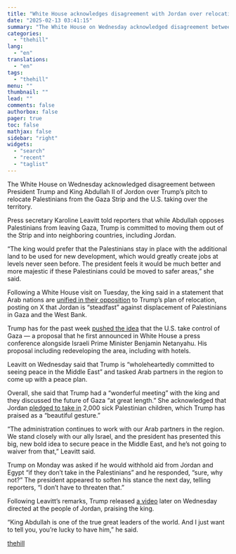 ```yaml
---
title: "White House acknowledges disagreement with Jordan over relocating Palestinians"
date: "2025-02-13 03:41:15"
summary: "The White House on Wednesday acknowledged disagreement between President Trump and King Abdullah II of Jordon over Trump’s pitch to relocate Palestinians from the Gaza Strip and the U.S. taking over the territory. Press secretary Karoline Leavitt told reporters that while Abdullah opposes Palestinians from leaving Gaza, Trump is committed..."
categories:
  - "thehill"
lang:
  - "en"
translations:
  - "en"
tags:
  - "thehill"
menu: ""
thumbnail: ""
lead: ""
comments: false
authorbox: false
pager: true
toc: false
mathjax: false
sidebar: "right"
widgets:
  - "search"
  - "recent"
  - "taglist"
---
```


The White House on Wednesday acknowledged disagreement between President Trump and King Abdullah II of Jordon over Trump’s pitch to relocate Palestinians from the Gaza Strip and the U.S. taking over the territory.

Press secretary Karoline Leavitt told reporters that while Abdullah opposes Palestinians from leaving Gaza, Trump is committed to moving them out of the Strip and into neighboring countries, including Jordan.

“The king would prefer that the Palestinians stay in place with the additional land to be used for new development, which would greatly create jobs at levels never seen before. The president feels it would be much better and more majestic if these Palestinians could be moved to safer areas,” she said.

Following a White House visit on Tuesday, the king said in a statement that Arab nations are [unified in their opposition](https://thehill.com/homenews/5139130-king-abdullah-jordan-trump-palestinians/) to Trump’s plan of relocation, posting on X that Jordan is “steadfast” against displacement of Palestinians in Gaza and the West Bank.

Trump has for the past week [pushed the idea](https://thehill.com/homenews/administration/5129814-donald-trump-gaza-strip-us-troops/) that the U.S. take control of Gaza — a proposal that he first announced in White House a press conference alongside Israeli Prime Minister Benjamin Netanyahu. His proposal including redeveloping the area, including with hotels.

Leavitt on Wednesday said that Trump is “wholeheartedly committed to seeing peace in the Middle East” and tasked Arab partners in the region to come up with a peace plan.

Overall, she said that Trump had a “wonderful meeting” with the king and they discussed the future of Gaza “at great length.” She acknowledged that Jordan [pledged to take in](https://thehill.com/homenews/administration/5138756-jordan-children-trump-aid-backpedal/) 2,000 sick Palestinian children, which Trump has praised as a “beautiful gesture.”

“The administration continues to work with our Arab partners in the region. We stand closely with our ally Israel, and the president has presented this big, new bold idea to secure peace in the Middle East, and he’s not going to waiver from that,” Leavitt said.

Trump on Monday was asked if he would withhold aid from Jordan and Egypt “if they don’t take in the Palestinians” and he responded, “sure, why not?” The president appeared to soften his stance the next day, telling reporters, “I don’t have to threaten that.”

Following Leavitt’s remarks, Trump released [a video](https://x.com/WhiteHouse/status/1889758257318674505) later on Wednesday directed at the people of Jordan, praising the king.

“King Abdullah is one of the true great leaders of the world. And I just want to tell you, you’re lucky to have him,” he said.

[thehill](https://thehill.com/homenews/administration/5141268-trump-jordan-palestinians/)
